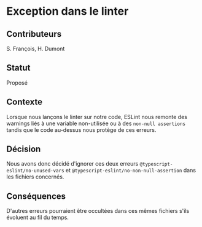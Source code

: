 # Exception dans le linter

## Contributeurs

S. François, H. Dumont

## Statut

Proposé

## Contexte

Lorsque nous lançons le linter sur notre code, ESLint nous remonte des warnings liés à une variable non-utilisée ou 
à des `non-null assertions` tandis que le code au-dessus nous protège de ces erreurs.

## Décision

Nous avons donc décidé d'ignorer ces deux erreurs `@typescript-eslint/no-unused-vars` et 
`@typescript-eslint/no-non-null-assertion` dans les fichiers concernés.

## Conséquences

D'autres erreurs pourraient être occultées dans ces mêmes fichiers s'ils évoluent au fil du temps.
